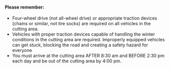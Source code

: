#### Please remember:

*   Four-wheel drive (not all-wheel drive) or appropriate traction devices (chains or similar, not tire socks) are required on all vehicles in the cutting area.
*   Vehicles with proper traction devices capable of handling the winter conditions in the cutting area are required. Improperly equipped vehicles can get stuck, blocking the road and creating a safety hazard for everyone
*   You must arrive at the cutting area AFTER 8:30 am and BEFORE 2:30 pm each day and be out of the cutting area by 4:00 pm.


